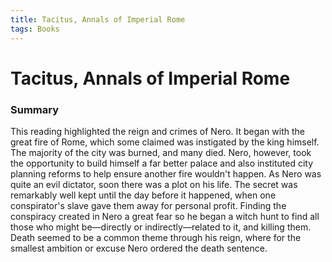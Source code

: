 ```yaml
---
title: Tacitus, Annals of Imperial Rome
tags: Books
---
```


# Tacitus, Annals of Imperial Rome
### Summary
This reading highlighted the reign and crimes of Nero. It began with the great fire of Rome, which some claimed was instigated by the king himself. The majority of the city was burned, and many died. Nero, however, took the opportunity to build himself a far better palace and also instituted city planning reforms to help ensure another fire wouldn't happen. As Nero was quite an evil dictator, soon there was a plot on his life. The secret was remarkably well kept until the day before it happened, when one conspirator's slave gave them away for personal profit. Finding the conspiracy created in Nero a great fear so he began a witch hunt to find all those who might be—directly or indirectly—related to it, and killing them. Death seemed to be a common theme through his reign, where for the smallest ambition or excuse Nero ordered the death sentence. 